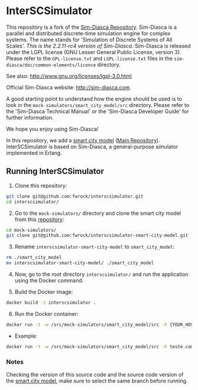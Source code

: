# InterSCSimulator

This repository is a fork of the [Sim-Diasca Repository](https://github.com/Olivier-Boudeville-EDF/Sim-Diasca). Sim-Diasca is a parallel and distributed discrete-time simulation engine for complex systems. The name stands for 'Simulation of Discrete Systems of All Scales'. *This is the 2.2.11-rc4 version of Sim-Diasca*. Sim-Diasca is released under the LGPL license (GNU Lesser General Public License, version 3). Please refer to the `GPL-license.txt` and `LGPL-license.txt` files in the `sim-diasca/doc/common-elements/licence` directory.

See also: http://www.gnu.org/licenses/lgpl-3.0.html

Official Sim-Diasca website: http://sim-diasca.com.

A good starting point to understand how the engine should be used is to look in the `mock-simulators/smart_city_model/src` directory. Please refer to the 'Sim-Diasca Technical Manual' or the 'Sim-Diasca Developer Guide' for further information.

We hope you enjoy using Sim-Diasca!

In this repository, we add a [smart city model](https://github.com/fwrock/interscsimulator-smart-city-model) ([Main Repository](https://github.com/ezambomsantana/smart_city_model)). InterSCSimulator is based on Sim-Diasca, a general-purpose simulator implemented in Erlang.

## Running InterSCSimulator ##
1. Clone this repository:
  ```bash
  git clone git@github.com:fwrock/interscsimulator.git
  cd interscsimulator/
  ```

2. Go to the `mock-simulators/` directory and clone the smart city model from this [repository](https://github.com/fwrock/interscsimulator-smart-city-model):

```bash
cd mock-simulators/
git clone git@github.com:fwrock/interscsimulator-smart-city-model.git
  ```

3. Rename `interscsimulator-smart-city-model` to `smart_city_model`:
```bash
rm ./smart_city_model
mv interscsimulator-smart-city-model/ ./smart_city_model
```

4. Now, go to the root directory `interscsimulator/` and run the application using the Docker command.

5. Build the Docker image:
```bash
docker build -t interscsimulator .
```
6. Run the Docker container:

```bash
docker run -t -w /src/mock-simulators/smart_city_model/src -h {YOUR_HOSTNAME} -v {YOUR_VOLUME_OUTPUT_PATH}:/src/mock-simulators/smart_city_model/output -e USER=root -e CONFIG_PATH={YOUR_SCENARIO_CONFIG_PATH} interscsimulator
```

  - Example:
  ```bash
docker run -t -w /src/mock-simulators/smart_city_model/src -h teste.com -v /home/my_user/interscsimulator/output/base_scenario:/src/mock-simulators/smart_city_model/output -e USER=root -e CONFIG_PATH=/src/mock-simulators/smart_city_model/base_scenario/config.xml interscsimulator
```

### Notes

Checking the version of this source code and the source code version of the [smart city model](https://github.com/fwrock/interscsimulator-smart-city-model), make sure to select the same branch before running.
